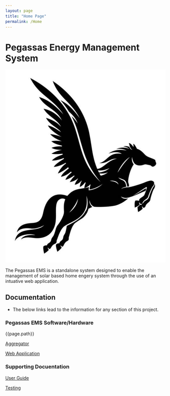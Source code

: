 ```yaml
---
layout: page
title: "Home Page"
permalink: /Home
---
```


# Pegassas Energy Management System

![Pegasssas Logo](docs\images\pegasus_image.jpg)

The Pegassas EMS is a standalone system designed to enable the management of solar based home engery system through the use of an intuative web application.

## Documentation

- The below links lead to the information for any section of this project.

### Pegassas EMS Software/Hardware

{{page.path}}

[Aggregator](https://m30819-2020.github.io/cw-code-t1/Agregator)

[Web Application](https://m30819-2020.github.io/cw-code-t1/webapp.markdown)

### Supporting Docuentation

[User Guide](/cw-code-t1/docs/userguides.markdown)

[Testing](/cw-code-t1/docs/testing.markdown)
